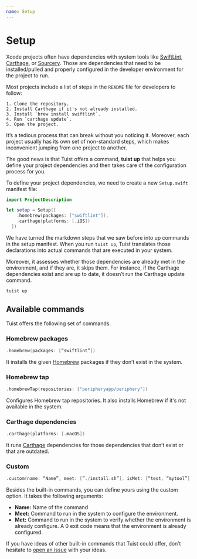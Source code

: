 ```yaml
---
name: Setup
---
```


# Setup

Xcode projects often have dependencies with system tools like [SwiftLint](https://github.com/realm/SwiftLint), [Carthage](https://github.com/Carthage/Carthage), or [Sourcery](https://github.com/krzysztofzablocki/Sourcery). Those are dependencies that need to be installed/pulled and properly configured in the developer environment for the project to run.

Most projects include a list of steps in the `README` file for developers to follow:

```markup
1. Clone the repository.
2. Install Carthage if it's not already installed.
3. Install `brew install swiftlint`.
4. Run `carthage update`.
5. Open the project.
```

It’s a tedious process that can break without you noticing it. Moreover, each project usually has its own set of non-standard steps, which makes inconvenient jumping from one project to another.

The good news is that Tuist offers a command, **tuist up** that helps you define your project dependencies and then takes care of the configuration process for you.

To define your project dependencies, we need to create a new `Setup.swift` manifest file:

```swift
import ProjectDescription

let setup = Setup([
    .homebrew(packages: ["swiftlint"]),
    .carthage(platforms: [.iOS])
  ])
```

We have turned the markdown steps that we saw before into up commands in the setup manifest. When you run `tuist up`, Tuist translates those declarations into actual commands that are executed in your system.

Moreover, it assesses whether those dependencies are already met in the environment, and if they are, it skips them. For instance, if the Carthage dependencies exist and are up to date, it doesn’t run the Carthage update command.

```bash
tuist up
```

## Available commands

Tuist offers the following set of commands.

### Homebrew packages

```swift
.homebrew(packages: [“swiftlint”])
```

It installs the given [Homebrew](https://brew.sh) packages if they don’t exist in the system.

### Homebrew tap

```swift
.homebrewTap(repositories: ["peripheryapp/periphery"])
```

Configures Homebrew tap repositories. It also installs Homebrew if it's not available in the system.

### Carthage dependencies

```swift
.carthage(platforms: [.macOS])
```

It runs [Carthage](https://github.com/carthage) dependencies for those dependencies that don’t exist or that are outdated.

### Custom

```swift
.custom(name: “Name”, meet: [”./install.sh”], isMet: [“test, “mytool”])
```

Besides the built-in commands, you can define yours using the custom option. It takes the following arguments:

- **Name:** Name of the command
- **Meet:** Command to run in the system to configure the environment.
- **Met:** Command to run in the system to verify whether the environment is already configure. A 0 exit code means that the environment is already configured.

If you have ideas of other built-in commands that Tuist could offer, don’t hesitate to [open an issue](https://github.com/tuist/tuist/issues/new) with your ideas.

